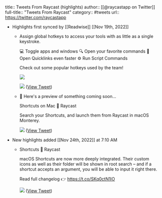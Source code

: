 title:: Tweets From Raycast (highlights)
author:: [[@raycastapp on Twitter]]
full-title:: "Tweets From Raycast"
category:: #tweets
url:: https://twitter.com/raycastapp

- Highlights first synced by [[Readwise]] [[Nov 19th, 2022]]
	- Assign global hotkeys to access your tools with as little as a single keystroke.
	  
	  💻 Toggle apps and windows
	  🔍 Open your favorite commands
	  🔗 Open Quicklinks even faster
	  ⚙️ Run Script Commands
	  
	  Check out some popular hotkeys used by the team! 
	  
	  ![](https://pbs.twimg.com/media/E24-N8SXoAMW4bn.jpg) 
	  
	  ![](https://pbs.twimg.com/media/E24-UNRXEAAWT4i.jpg) ([View Tweet](https://twitter.com/raycastapp/status/1400125191670353921))
	- 👀 Here's a preview of something coming soon…
	  
	  Shortcuts on Mac 🤝 Raycast
	  
	  Search your Shortcuts, and launch them from Raycast in macOS Monterey. 
	  
	  ![](https://pbs.twimg.com/media/E_vMIUmXMAIgNoO.jpg) ([View Tweet](https://twitter.com/raycastapp/status/1439968958321500168))
- New highlights added [[Nov 24th, 2022]] at 7:10 AM
	- Shortcuts 🤝 Raycast
	  
	  macOS Shortcuts are now more deeply integrated. Their custom icons as well as their folder will be shown in root search – and if a shortcut accepts an argument, you will be able to input it right there.
	  
	  Read full changelog 👉 https://t.co/SKq0ctN1IO 
	  
	  ![](https://pbs.twimg.com/media/FiQrhcMUAAAgg17.jpg) ([View Tweet](https://twitter.com/raycastapp/status/1595448027170209797))